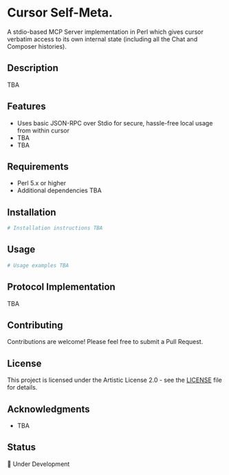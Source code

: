 # Cursor Self-Meta.

A stdio-based MCP Server implementation in Perl which gives cursor verbatim access to its own internal state (including all the Chat and Composer histories).

## Description

TBA

## Features

- Uses basic JSON-RPC over Stdio for secure, hassle-free local usage from within cursor
- TBA
- TBA

## Requirements

- Perl 5.x or higher
- Additional dependencies TBA

## Installation

```bash
# Installation instructions TBA
```

## Usage

```perl
# Usage examples TBA
```

## Protocol Implementation

TBA

## Contributing

Contributions are welcome! Please feel free to submit a Pull Request.

## License

This project is licensed under the Artistic License 2.0 - see the [LICENSE](LICENSE) file for details.

## Acknowledgments

- TBA

## Status

🚧 Under Development 